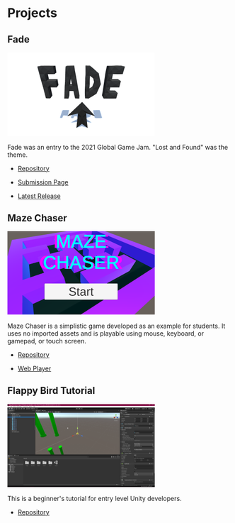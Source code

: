 # Projects

## Fade

<img src="fade.png" alt="Fade" width="333"/>

Fade was an entry to the 2021 Global Game Jam. "Lost and Found" was the theme.

* [Repository](https://github.com/vanPhelan/Fade)

* [Submission Page](https://globalgamejam.org/2021/games/fade-9)

* [Latest Release](https://github.com/vanPhelan/Lost-And-Found/releases)

## Maze Chaser

<img src="mazechaser.png" alt="Maze Chaser" width="333"/>

Maze Chaser is a simplistic game developed as an example for students. It uses no imported assets and is playable using mouse, keyboard, or gamepad, or touch screen.

* [Repository](https://github.com/vanPhelan/Maze-Chaser)

* [Web Player](https://vanphelan.github.io/Maze-Chaser/player/)

## Flappy Bird Tutorial

<img src="flappybirdtutorial.png" alt="Flappy Bird Tutorial" width="333"/>

This is a beginner's tutorial for entry level Unity developers.

* [Repository](https://github.com/vanPhelan/Flappy-Bird-Tutorial)

